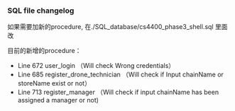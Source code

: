 ### SQL file changelog
如果需要加新的procedure, 在./SQL_database/cs4400_phase3_shell.sql 里面改

目前的新增的procedure： 
- Line 672 user_login （Will check Wrong credentials）
- Line 685 register_drone_technician （Will check if Input chainName or storeName exist or not）
- Line 713 register_manager （Will check if input chainName has been assigned a manager or not)